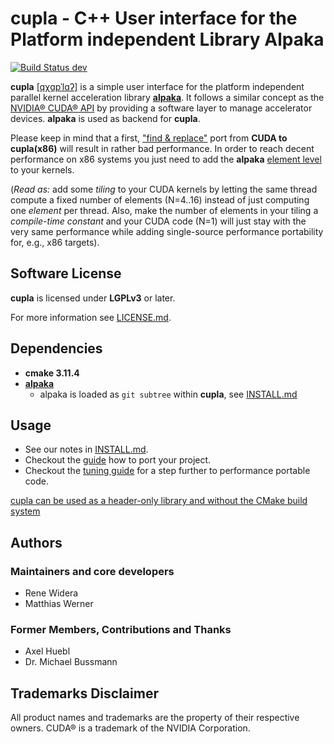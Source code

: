 **cupla** - C++ User interface for the Platform independent Library Alpaka
==========================================================================

[![Build Status dev](https://img.shields.io/travis/ComputationalRadiationPhysics/cupla/dev.svg?label=dev)](https://travis-ci.org/ComputationalRadiationPhysics/cupla/branches)

**cupla** [[qχɑpˈlɑʔ]](https://en.wiktionary.org/wiki/Qapla%27) is a simple user
interface for the platform independent parallel kernel
acceleration library
[**alpaka**](https://github.com/ComputationalRadiationPhysics/alpaka).
It follows a similar concept as the
[NVIDIA® CUDA® API](https://developer.nvidia.com/cuda-zone) by
providing a software layer to manage accelerator devices.
**alpaka** is used as backend for **cupla**.

Please keep in mind that a first, ["find & replace"](doc/PortingGuide.md) port
from **CUDA to cupla(x86)** will result in rather bad performance. In order to
reach decent performance on x86 systems you just need to add the **alpaka**
[element level](doc/TuningGuide.md) to your kernels.

(*Read as:* add some *tiling* to your CUDA kernels by letting the same thread
compute a fixed number of elements (N=4..16) instead of just computing one
*element* per thread. Also, make the number of elements in your tiling a
*compile-time constant* and your CUDA code (N=1) will just stay with the
very same performance while adding single-source performance portability for,
e.g., x86 targets).


Software License
----------------

**cupla** is licensed under **LGPLv3** or later.

For more information see [LICENSE.md](LICENSE.md).


Dependencies
------------

- **cmake 3.11.4**
- **[alpaka](https://github.com/ComputationalRadiationPhysics/alpaka/)**
  - alpaka is loaded as `git subtree` within **cupla**, see [INSTALL.md](INSTALL.md)

Usage
-----

- See our notes in [INSTALL.md](INSTALL.md).
- Checkout the [guide](doc/PortingGuide.md) how to port your project.
- Checkout the [tuning guide](doc/TuningGuide.md) for a step further to performance
  portable code.

[cupla can be used as a header-only library and without the CMake build system](doc/ConfigurationHeader.md)

Authors
-------

### Maintainers and core developers

- Rene Widera
- Matthias Werner

### Former Members, Contributions and Thanks

- Axel Huebl
- Dr. Michael Bussmann


Trademarks Disclaimer
---------------------

All product names and trademarks are the property of their respective owners.
CUDA® is a trademark of the NVIDIA Corporation.
